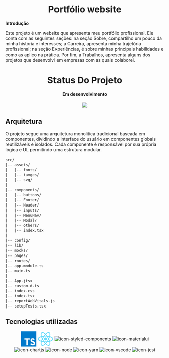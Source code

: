 <div align="center">
<h1>Portfólio website</h1>
</div>

<strong>Introdução</strong>

Este projeto é um website que apresenta meu portfólio profissional. Ele conta com as seguintes seções: na seção Sobre, compartilho um pouco da minha história e interesses; a Carreira, apresenta minha trajetória profissional; na seção Experiências, é sobre minhas principais habilidades e como as aplico na prática. Por fim, a Trabalhos, apresenta alguns dos projetos que desenvolvi em empresas com as quais colaborei.

<div align="center">
<h1>Status Do Projeto</h1>
</div>
<div align="center"><strong>Em desenvolvimento</strong></div><br/>
<div align="center">
  <div style="display: inline_block">
    <img src="https://user-images.githubusercontent.com/74038190/216655818-2e7b9a31-49bf-4744-85a8-db8a2577c45c.gif" width="150">
  </div>
</div>

## Arquitetura
O projeto segue uma arquitetura monolitica tradicional baseada em componentes, dividindo a interface do usuário em componentes globais reutilizáveis e isolados. Cada componente é responsável por sua própria lógica e UI, permitindo uma estrutura modular.
```
src/
|-- assets/
|   |-- fonts/
|   |-- iamges/
|   |-- svg/
|
|-- components/
|   |-- buttons/
|   |-- Footer/
|   |-- Header/
|   |-- inputs/
|   |-- MenuNav/
|   |-- Modal/
|   |-- others/
|   |-- index.tsx
|
|-- config/
|-- lib/
|-- mocks/
|-- pages/
|-- routes/
|-- app.module.ts
|-- main.ts
|
|-- App.jtsx
|-- custom.d.ts
|-- index.css
|-- index.tsx
|-- reportWebVitals.js
|-- setupTests.tsx
```

## Tecnologias utilizadas

<div style="display: inline_block">
  <div align="center">
  <img align="center" alt="icon-typescript" height="50" width="50" src="https://raw.githubusercontent.com/devicons/devicon/master/icons/typescript/typescript-plain.svg">
   <img align="center" alt="icon-react" height="50" width="50" src="https://raw.githubusercontent.com/devicons/devicon/master/icons/react/react-original.svg">
 <img align="center" alt="icon-styled-components" height="50" width="50" src="https://www.daggala.com/static/228867c3668e439101821568a8a03b54/ec333/sc.png">
  <img align="center" alt="icon-materialui" height="50" width="50" src="https://cdn.jsdelivr.net/gh/devicons/devicon@latest/icons/materialui/materialui-original.svg">
  <img align="center" alt="icon-chartjs" height="60" width="60" src="https://upload.wikimedia.org/wikipedia/commons/thumb/8/86/Chart.js_logo.svg/1024px-Chart.js_logo.svg.png">
 <img align="center" alt="icon-node" height="50" width="50" src="https://cdn.jsdelivr.net/gh/devicons/devicon@latest/icons/nodejs/nodejs-original.svg">
  <img align="center" alt="icon-yarn" height="50" width="50" src="https://cdn.jsdelivr.net/gh/devicons/devicon@latest/icons/yarn/yarn-original.svg" >
  <img align="center" alt="icon-vscode" height="50" width="50" src="https://cdn.jsdelivr.net/gh/devicons/devicon@latest/icons/vscode/vscode-original.svg" >
     <img align="center" alt="icon-jest" height="50" width="50" src="https://cdn.jsdelivr.net/gh/devicons/devicon@latest/icons/jest/jest-plain.svg">
  </div>
</div><br/>
